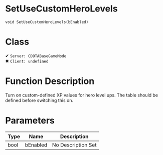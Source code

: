 # SetUseCustomHeroLevels
```
void SetUseCustomHeroLevels(bEnabled)
```
# Class
✔ `Server: CDOTABaseGameMode`  
✖ `Client: undefined`  

# Function Description
Turn on custom-defined XP values for hero level ups.  The table should be defined before switching this on.
# Parameters
Type|Name|Description
--|--|--
bool|bEnabled|No Description Set
